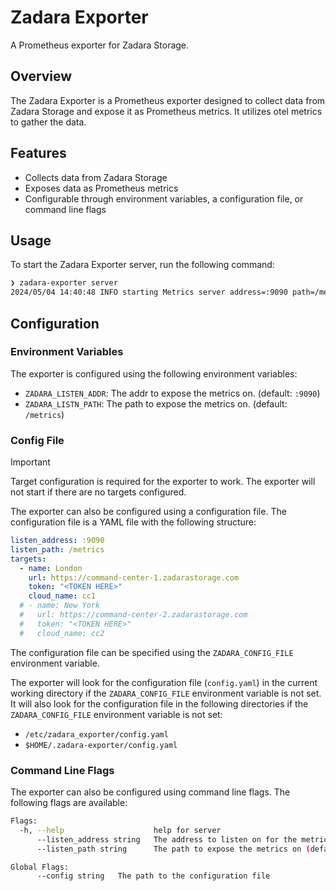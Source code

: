 # Zadara Exporter

A Prometheus exporter for Zadara Storage.

## Overview
The Zadara Exporter is a Prometheus exporter designed to collect data from Zadara Storage and expose it as Prometheus metrics. It utilizes otel metrics to gather the data.

## Features
- Collects data from Zadara Storage
- Exposes data as Prometheus metrics
- Configurable through environment variables, a configuration file, or command line flags

## Usage
To start the Zadara Exporter server, run the following command:


```sh
❯ zadara-exporter server 
2024/05/04 14:40:48 INFO starting Metrics server address=:9090 path=/metrics
```

## Configuration

### Environment Variables

The exporter is configured using the following environment variables:

- `ZADARA_LISTEN_ADDR`: The addr to expose the metrics on. (default: `:9090`)
- `ZADARA_LISTN_PATH`: The path to expose the metrics on. (default: `/metrics`)

### Config File
> [!IMPORTANT]  
> Target configuration is required for the exporter to work. The exporter will not start if there are no targets configured.

The exporter can also be configured using a configuration file. The configuration file is a YAML file with the following structure:

```yaml
listen_address: :9090
listen_path: /metrics
targets:
  - name: London
    url: https://command-center-1.zadarastorage.com
    token: "<TOKEN HERE>"
    cloud_name: cc1
  # - name: New York
  #   url: https://command-center-2.zadarastorage.com
  #   token: "<TOKEN HERE>"
  #   cloud_name: cc2

```

The configuration file can be specified using the `ZADARA_CONFIG_FILE` environment variable.

The exporter will look for the configuration file (`config.yaml`) in the current working directory if the `ZADARA_CONFIG_FILE` environment variable is not set.
It will also look for the configuration file in the following directories if the `ZADARA_CONFIG_FILE` environment variable is not set:
- `/etc/zadara_exporter/config.yaml`
- `$HOME/.zadara-exporter/config.yaml`

### Command Line Flags

The exporter can also be configured using command line flags. The following flags are available:

```sh
Flags:
  -h, --help                    help for server
      --listen_address string   The address to listen on for the metrics server (default ":9090")
      --listen_path string      The path to expose the metrics on (default "/metrics")

Global Flags:
      --config string   The path to the configuration file
```